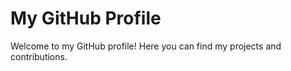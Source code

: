 # My GitHub Profile

Welcome to my GitHub profile! Here you can find my projects and contributions.
